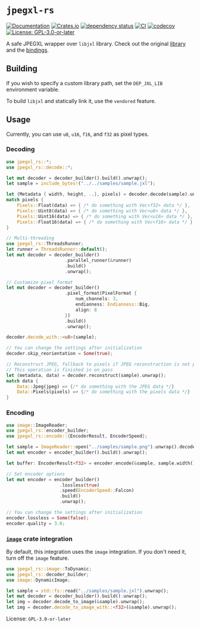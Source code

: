 # `jpegxl-rs`

[![Documentation](https://docs.rs/jpegxl-rs/badge.svg)][1]
[![Crates.io](https://img.shields.io/crates/v/jpegxl-rs.svg)][2]
[![dependency status](https://deps.rs/repo/github/inflation/jpegxl-rs/status.svg)][3]
[![CI](https://github.com/inflation/jpegxl-rs/workflows/CI/badge.svg)][4]
[![codecov](https://codecov.io/gh/inflation/jpegxl-rs/branch/master/graph/badge.svg?token=3WMRUQ816H)][5]
[![License: GPL-3.0-or-later](https://img.shields.io/crates/l/jpegxl-rs)][6]

[1]: https://docs.rs/jpegxl-rs/
[2]: https://crates.io/crates/jpegxl-rs
[3]: https://deps.rs/repo/github/inflation/jpegxl-rs
[4]: https://github.com/inflation/jpegxl-rs/actions?query=workflow%3ACI
[5]: https://codecov.io/gh/inflation/jpegxl-rs
[6]: https://github.com/inflation/jpegxl-rs/blob/master/LICENSE

A safe JPEGXL wrapper over `libjxl` library. Check out the original [library](https://github.com/libjxl/libjxl)
and the [bindings](https://github.com/inflation/jpegxl-rs/tree/master/jpegxl-sys).

## Building

If you wish to specify a custom library path, set the `DEP_JXL_LIB` environment variable.

To build `libjxl` and statically link it, use the `vendored` feature.

## Usage

Currently, you can use `u8`, `u16`, `f16`, and `f32` as pixel types.

### Decoding

```rust
use jpegxl_rs::*;
use jpegxl_rs::decode::*;

let mut decoder = decoder_builder().build().unwrap();
let sample = include_bytes!("../../samples/sample.jxl");

let (Metadata { width, height, ..}, pixels) = decoder.decode(sample).unwrap();
match pixels {
    Pixels::Float(data) => { /* do something with Vec<f32> data */ },
    Pixels::Uint8(data) => { /* do something with Vec<u8> data */ },
    Pixels::Uint16(data) => { /* do something with Vec<u16> data */ },
    Pixels::Float16(data) => { /* do something with Vec<f16> data */ },
}

// Multi-threading
use jpegxl_rs::ThreadsRunner;
let runner = ThreadsRunner::default();
let mut decoder = decoder_builder()
                      .parallel_runner(&runner)
                      .build()
                      .unwrap();

// Customize pixel format
let mut decoder = decoder_builder()
                      .pixel_format(PixelFormat {
                          num_channels: 3,
                          endianness: Endianness::Big,
                          align: 8
                      })
                      .build()
                      .unwrap();

decoder.decode_with::<u8>(sample);

// You can change the settings after initialization
decoder.skip_reorientation = Some(true);

// Reconstruct JPEG, fallback to pixels if JPEG reconstruction is not possible
// This operation is finished in on pass
let (metadata, data) = decoder.reconstruct(sample).unwrap();
match data {
    Data::Jpeg(jpeg) => {/* do something with the JPEG data */}
    Data::Pixels(pixels) => {/* do something with the pixels data */}
}
```

### Encoding

```rust
use image::ImageReader;
use jpegxl_rs::encoder_builder;
use jpegxl_rs::encode::{EncoderResult, EncoderSpeed};

let sample = ImageReader::open("../samples/sample.png").unwrap().decode().unwrap().to_rgba16();
let mut encoder = encoder_builder().build().unwrap();

let buffer: EncoderResult<f32> = encoder.encode(&sample, sample.width(), sample.height()).unwrap();

// Set encoder options
let mut encoder = encoder_builder()
                    .lossless(true)
                    .speed(EncoderSpeed::Falcon)
                    .build()
                    .unwrap();

// You can change the settings after initialization
encoder.lossless = Some(false);
encoder.quality = 3.0;
```

### [`image`](https://crates.io/crates/image) crate integration

By default, this integration uses the `image` integration. If you don't need it, turn off the `image` feature.

```rust
use jpegxl_rs::image::ToDynamic;
use jpegxl_rs::decoder_builder;
use image::DynamicImage;

let sample = std::fs::read("../samples/sample.jxl").unwrap();
let mut decoder = decoder_builder().build().unwrap();
let img = decoder.decode_to_image(&sample).unwrap();
let img = decoder.decode_to_image_with::<f32>(&sample).unwrap();
```

License: `GPL-3.0-or-later`
